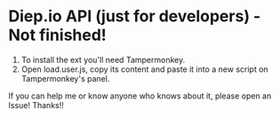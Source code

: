 # Diep.io API (just for developers) - Not finished!
1. To install the ext you'll need Tampermonkey.
2. Open load.user.js, copy its content and paste it into a new script on Tampermonkey's panel.

If you can help me or know anyone who knows about it, please open an Issue!
Thanks!!
